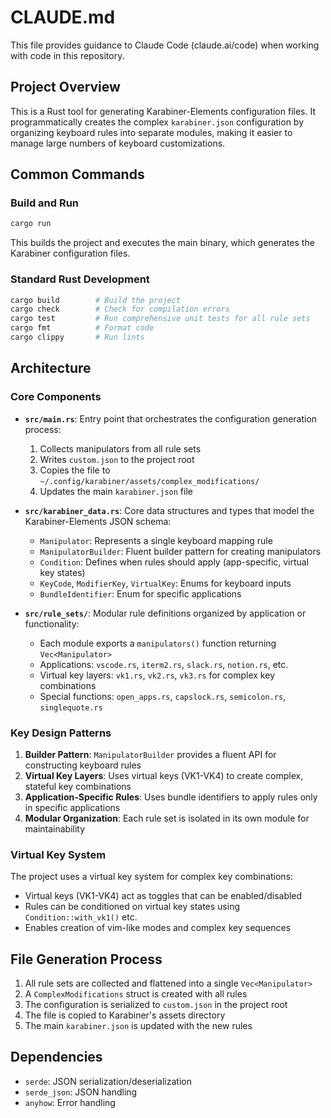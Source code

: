 # CLAUDE.md

This file provides guidance to Claude Code (claude.ai/code) when working with code in this repository.

## Project Overview

This is a Rust tool for generating Karabiner-Elements configuration files. It programmatically creates the complex `karabiner.json` configuration by organizing keyboard rules into separate modules, making it easier to manage large numbers of keyboard customizations.

## Common Commands

### Build and Run
```bash
cargo run
```
This builds the project and executes the main binary, which generates the Karabiner configuration files.

### Standard Rust Development
```bash
cargo build        # Build the project
cargo check        # Check for compilation errors
cargo test         # Run comprehensive unit tests for all rule sets
cargo fmt          # Format code
cargo clippy       # Run lints
```

## Architecture

### Core Components

- **`src/main.rs`**: Entry point that orchestrates the configuration generation process:
  1. Collects manipulators from all rule sets
  2. Writes `custom.json` to the project root
  3. Copies the file to `~/.config/karabiner/assets/complex_modifications/`
  4. Updates the main `karabiner.json` file

- **`src/karabiner_data.rs`**: Core data structures and types that model the Karabiner-Elements JSON schema:
  - `Manipulator`: Represents a single keyboard mapping rule
  - `ManipulatorBuilder`: Fluent builder pattern for creating manipulators
  - `Condition`: Defines when rules should apply (app-specific, virtual key states)
  - `KeyCode`, `ModifierKey`, `VirtualKey`: Enums for keyboard inputs
  - `BundleIdentifier`: Enum for specific applications

- **`src/rule_sets/`**: Modular rule definitions organized by application or functionality:
  - Each module exports a `manipulators()` function returning `Vec<Manipulator>`
  - Applications: `vscode.rs`, `iterm2.rs`, `slack.rs`, `notion.rs`, etc.
  - Virtual key layers: `vk1.rs`, `vk2.rs`, `vk3.rs` for complex key combinations
  - Special functions: `open_apps.rs`, `capslock.rs`, `semicolon.rs`, `singlequote.rs`

### Key Design Patterns

1. **Builder Pattern**: `ManipulatorBuilder` provides a fluent API for constructing keyboard rules
2. **Virtual Key Layers**: Uses virtual keys (VK1-VK4) to create complex, stateful key combinations
3. **Application-Specific Rules**: Uses bundle identifiers to apply rules only in specific applications
4. **Modular Organization**: Each rule set is isolated in its own module for maintainability

### Virtual Key System

The project uses a virtual key system for complex key combinations:
- Virtual keys (VK1-VK4) act as toggles that can be enabled/disabled
- Rules can be conditioned on virtual key states using `Condition::with_vk1()` etc.
- Enables creation of vim-like modes and complex key sequences

## File Generation Process

1. All rule sets are collected and flattened into a single `Vec<Manipulator>`
2. A `ComplexModifications` struct is created with all rules
3. The configuration is serialized to `custom.json` in the project root
4. The file is copied to Karabiner's assets directory
5. The main `karabiner.json` is updated with the new rules

## Dependencies

- `serde`: JSON serialization/deserialization
- `serde_json`: JSON handling
- `anyhow`: Error handling